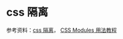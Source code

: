 # css 隔离

参考资料：[css 隔离](https://blog.csdn.net/wade3po/article/details/108145629)，
[CSS Modules 用法教程](http://www.ruanyifeng.com/blog/2016/06/css_modules.html)
